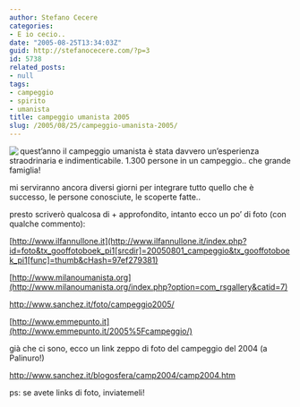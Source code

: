 ```yaml
---
author: Stefano Cecere
categories:
- E io cecio..
date: "2005-08-25T13:34:03Z"
guid: http://stefanocecere.com/?p=3
id: 5738
related_posts:
- null
tags:
- campeggio
- spirito
- umanista
title: campeggio umanista 2005
slug: /2005/08/25/campeggio-umanista-2005/
---
```


<img src="http://www.ilfannullone.it/typo3temp/pics/97fa8106ff.jpg" align="left" />quest&#8217;anno il campeggio umanista è stata davvero un&#8217;esperienza straodrinaria e indimenticabile. 1.300 persone in un campeggio.. che grande famiglia!
  
mi serviranno ancora diversi giorni per integrare tutto quello che è successo, le persone conosciute, le scoperte fatte..

presto scriverò qualcosa di + approfondito, intanto ecco un po&#8217; di foto (con qualche commento):
  
[http://www.ilfannullone.it](http://www.ilfannullone.it/index.php?id=foto&tx_gooffotoboek_pi1[srcdir]=20050801_campeggio&tx_gooffotoboek_pi1[func]=thumb&cHash=97ef279381)
  
[http://www.milanoumanista.org](http://www.milanoumanista.org/index.php?option=com_rsgallery&catid=7)
  
<http://www.sanchez.it/foto/campeggio2005/>
  
[http://www.emmepunto.it](http://www.emmepunto.it/2005%5Fcampeggio/)

già che ci sono, ecco un link zeppo di foto del campeggio del 2004 (a Palinuro!)
  
<http://www.sanchez.it/blogosfera/camp2004/camp2004.htm>

ps: se avete links di foto, inviatemeli!